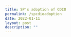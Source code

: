 ```yaml
---
title: SP's adoption of CDIO
permalink: /spcdioadoption
date: 2022-01-11
layout: post
description: ""
---
```


